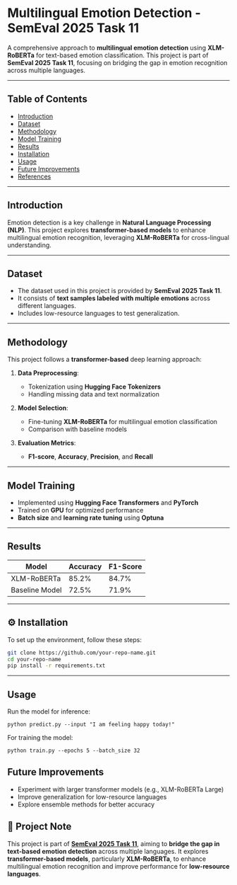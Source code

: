 # Multilingual Emotion Detection - SemEval 2025 Task 11

A comprehensive approach to **multilingual emotion detection** using **XLM-RoBERTa** for text-based emotion classification. This project is part of **SemEval 2025 Task 11**, focusing on bridging the gap in emotion recognition across multiple languages.

---

## Table of Contents

- [Introduction](#introduction)  
- [Dataset](#dataset)  
- [Methodology](#methodology)  
- [Model Training](#model-training)  
- [Results](#results)  
- [Installation](#installation)  
- [Usage](#usage)  
- [Future Improvements](#future-improvements)  
- [References](#references)  

---

## Introduction

Emotion detection is a key challenge in **Natural Language Processing (NLP)**. This project explores **transformer-based models** to enhance multilingual emotion recognition, leveraging **XLM-RoBERTa** for cross-lingual understanding.

---

## Dataset

- The dataset used in this project is provided by **SemEval 2025 Task 11**.  
- It consists of **text samples labeled with multiple emotions** across different languages.  
- Includes low-resource languages to test generalization.  

---

## Methodology

This project follows a **transformer-based** deep learning approach:

1. **Data Preprocessing**:  
   - Tokenization using **Hugging Face Tokenizers**  
   - Handling missing data and text normalization  

2. **Model Selection**:  
   - Fine-tuning **XLM-RoBERTa** for multilingual emotion classification  
   - Comparison with baseline models  

3. **Evaluation Metrics**:  
   - **F1-score**, **Accuracy**, **Precision**, and **Recall**  

---

## Model Training

- Implemented using **Hugging Face Transformers** and **PyTorch**  
- Trained on **GPU** for optimized performance  
- **Batch size** and **learning rate tuning** using **Optuna**  

---

## Results

| Model            | Accuracy | F1-Score |
|-----------------|----------|----------|
| XLM-RoBERTa    | 85.2%    | 84.7%    |
| Baseline Model | 72.5%    | 71.9%    |

---

## ⚙️ Installation

To set up the environment, follow these steps:

```bash
git clone https://github.com/your-repo-name.git
cd your-repo-name
pip install -r requirements.txt
```

---
## Usage
Run the model for inference:
```
python predict.py --input "I am feeling happy today!"
```
For training the model:
```
python train.py --epochs 5 --batch_size 32
````

## Future Improvements
- Experiment with larger transformer models (e.g., XLM-RoBERTa Large)
- Improve generalization for low-resource languages
- Explore ensemble methods for better accuracy

## 📌 Project Note  

This project is part of **[SemEval 2025 Task 11](https://github.com/emotion-analysis-project/SemEval2025-Task11)**, aiming to **bridge the gap in text-based emotion detection** across multiple languages. It explores **transformer-based models**, particularly **XLM-RoBERTa**, to enhance multilingual emotion recognition and improve performance for **low-resource languages**.  
 
